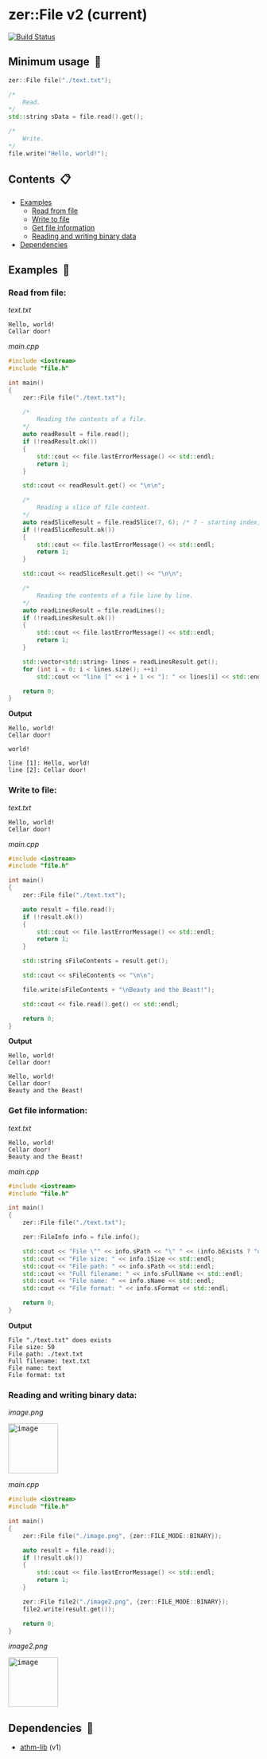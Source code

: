
# zer::File v2 (current)

[![Build Status](https://travis-ci.com/ZERDICORP/file-lib.svg?branch=current)](https://travis-ci.com/ZERDICORP/file-lib)

## Minimum usage  :older_man:
```cpp
zer::File file("./text.txt");

/*
	Read.
*/
std::string sData = file.read().get();

/*
	Write.
*/
file.write("Hello, world!");
```
## Contents  :clipboard:
- [Examples](#examplesinformation_desk_person)
	* [Read from file](#read-from-file)
	* [Write to file](#write-to-file)
	* [Get file information](#get-file-information)
	* [Reading and writing binary data](#reading-and-writing-binary-data)
- [Dependencies](#dependenciescouple_with_heart)

## Examples  :information_desk_person:

### Read from file:
_text.txt_
```
Hello, world!
Cellar door!
```
_main.cpp_
```cpp
#include <iostream>
#include "file.h"

int main()
{
	zer::File file("./text.txt");

	/*
		Reading the contents of a file.
	*/
	auto readResult = file.read();
	if (!readResult.ok())
	{
		std::cout << file.lastErrorMessage() << std::endl;
		return 1;
	}

	std::cout << readResult.get() << "\n\n";

	/*
		Reading a slice of file content.
	*/
	auto readSliceResult = file.readSlice(7, 6); /* 7 - starting index, 6 - slice size */
	if (!readSliceResult.ok())
	{
		std::cout << file.lastErrorMessage() << std::endl;
		return 1;
	}

	std::cout << readSliceResult.get() << "\n\n";

	/*
		Reading the contents of a file line by line.
	*/
	auto readLinesResult = file.readLines();
	if (!readLinesResult.ok())
	{
		std::cout << file.lastErrorMessage() << std::endl;
		return 1;
	}

	std::vector<std::string> lines = readLinesResult.get();
	for (int i = 0; i < lines.size(); ++i)
		std::cout << "line [" << i + 1 << "]: " << lines[i] << std::endl;

	return 0;
}
```
__Output__
```
Hello, world!
Cellar door!

world!

line [1]: Hello, world!
line [2]: Cellar door!
```
### Write to file:
_text.txt_
```
Hello, world!
Cellar door!
```
_main.cpp_
```cpp
#include <iostream>
#include "file.h"

int main()
{
	zer::File file("./text.txt");

	auto result = file.read();
	if (!result.ok())
	{
		std::cout << file.lastErrorMessage() << std::endl;
		return 1;
	}

	std::string sFileContents = result.get();

	std::cout << sFileContents << "\n\n";

	file.write(sFileContents + "\nBeauty and the Beast!");

	std::cout << file.read().get() << std::endl;

	return 0;
}
```
__Output__
```
Hello, world!
Cellar door!

Hello, world!
Cellar door!
Beauty and the Beast!
```
### Get file information:
_text.txt_
```
Hello, world!
Cellar door!
Beauty and the Beast!
```
_main.cpp_
```cpp
#include <iostream>
#include "file.h"

int main()
{
	zer::File file("./text.txt");

	zer::FileInfo info = file.info();

	std::cout << "File \"" << info.sPath << "\" " << (info.bExists ? "does" : "does not") << " exists" << std::endl;
	std::cout << "File size: " << info.iSize << std::endl;
	std::cout << "File path: " << info.sPath << std::endl;
	std::cout << "Full filename: " << info.sFullName << std::endl;
	std::cout << "File name: " << info.sName << std::endl;
	std::cout << "File format: " << info.sFormat << std::endl;

	return 0;
}
```
__Output__
```
File "./text.txt" does exists
File size: 50
File path: ./text.txt
Full filename: text.txt
File name: text
File format: txt
```
### Reading and writing binary data:
_image.png_

<kbd><img src="http://80.249.146.66:81/images/heart.png" alt="image" width="100"/></kbd>

_main.cpp_
```cpp
#include <iostream>
#include "file.h"

int main()
{
	zer::File file("./image.png", {zer::FILE_MODE::BINARY});

	auto result = file.read();
	if (!result.ok())
	{
		std::cout << file.lastErrorMessage() << std::endl;
		return 1;
	}

	zer::File file2("./image2.png", {zer::FILE_MODE::BINARY});
	file2.write(result.get());

	return 0;
}
```
_image2.png_

<kbd><img src="http://80.249.146.66:81/images/heart.png" alt="image" width="100"/></kbd>

## Dependencies  :couple_with_heart:
- [athm-lib](https://github.com/ZERDICORP/athm-lib/tree/v1) (v1)
